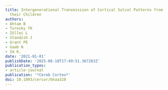 ```yaml
---
title: Intergenerational Transmission of Cortical Sulcal Patterns from Mothers to
  their Children
authors:
- Ahtam B
- Turesky TK
- Zöllei L
- Standish J
- Grant PE
- Gaab N
- Im K.
date: '2021-01-01'
publishDate: '2025-06-18T17:49:51.367283Z'
publication_types:
- article-journal
publication: '*Cereb Cortex*'
doi: 10.1093/cercor/bhaa328
---
```

